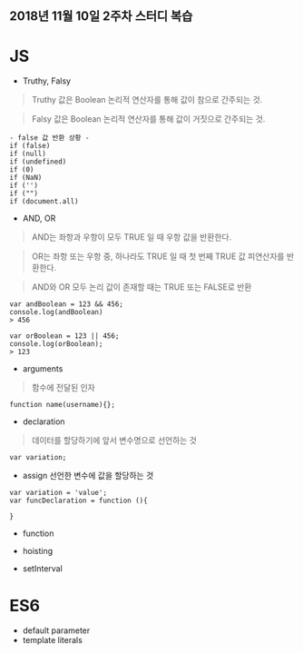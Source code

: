 ## 2018년 11월 10일 2주차 스터디 복습

# JS
- Truthy, Falsy
> Truthy 값은 Boolean 논리적 연산자를 통해 값이 참으로 간주되는 것.

> Falsy 값은 Boolean 논리적 연산자를 통해 값이 거짓으로 간주되는 것.
``` 
- false 값 반환 상황 -
if (false)
if (null)
if (undefined)
if (0)
if (NaN)
if ('')
if ("")
if (document.all)
```
- AND, OR
> AND는 좌항과 우항이 모두 TRUE 일 때 우항 값을 반환한다. 

> OR는 좌항 또는 우항 중, 하나라도 TRUE 일 때 첫 번째 TRUE 값 피연산자를 반환한다. 

> AND와 OR 모두 논리 값이 존재할 때는 TRUE 또는 FALSE로 반환
```
var andBoolean = 123 && 456;
console.log(andBoolean)
> 456

var orBoolean = 123 || 456;
console.log(orBoolean);
> 123
```
- arguments
> 함수에 전달된 인자
```
function name(username){};
```
- declaration
> 데이터를 할당하기에 앞서 변수명으로 선언하는 것
```
var variation;
```
- assign
선언한 변수에 값을 할당하는 것
```
var variation = 'value';
var funcDeclaration = function (){

}
```
- function

- hoisting
- setInterval

# ES6
- default parameter
- template literals